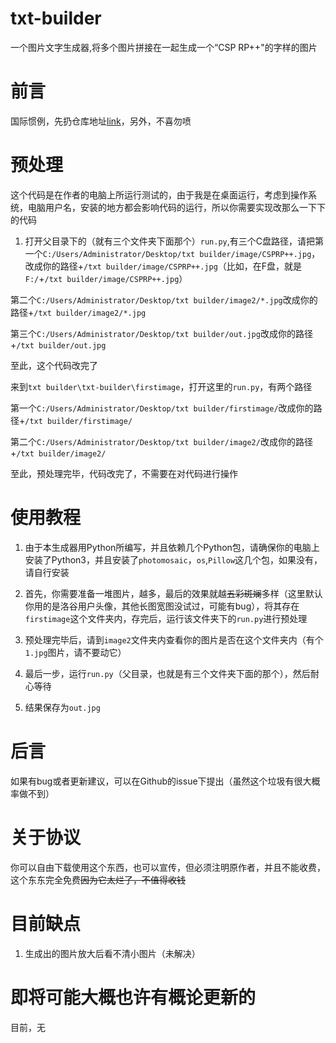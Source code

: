 # txt-builder
一个图片文字生成器,将多个图片拼接在一起生成一个“CSP RP++"的字样的图片

# 前言
国际惯例，先扔仓库地址[link](https://github.com/akioi1/txt-builder)，另外，不喜勿喷

# 预处理
这个代码是在作者的电脑上所运行测试的，由于我是在桌面运行，考虑到操作系统，电脑用户名，安装的地方都会影响代码的运行，所以你需要实现改那么一下下的代码

1. 打开父目录下的（就有三个文件夹下面那个）`run.py`,有三个C盘路径，请把第一个`C:/Users/Administrator/Desktop/txt builder/image/CSPRP++.jpg`，改成你的路径+`/txt builder/image/CSPRP++.jpg`（比如，在F盘，就是`F:/`+`/txt builder/image/CSPRP++.jpg`）

第二个`C:/Users/Administrator/Desktop/txt builder/image2/*.jpg`改成你的路径+`/txt builder/image2/*.jpg`

第三个`C:/Users/Administrator/Desktop/txt builder/out.jpg`改成你的路径+`/txt builder/out.jpg`

至此，这个代码改完了

来到`txt builder\txt-builder\firstimage`，打开这里的`run.py`，有两个路径

第一个`C:/Users/Administrator/Desktop/txt builder/firstimage/`改成你的路径+`/txt builder/firstimage/`

第二个`C:/Users/Administrator/Desktop/txt builder/image2/`改成你的路径+`/txt builder/image2/`

至此，预处理完毕，代码改完了，不需要在对代码进行操作

# 使用教程

1. 由于本生成器用Python所编写，并且依赖几个Python包，请确保你的电脑上安装了Python3，并且安装了`photomosaic`，`os`,`Pillow`这几个包，如果没有，请自行安装

2. 首先，你需要准备一堆图片，越多，最后的效果就越~~五彩斑斓~~多样（这里默认你用的是洛谷用户头像，其他长图宽图没试过，可能有bug），将其存在`firstimage`这个文件夹内，存完后，运行该文件夹下的`run.py`进行预处理

3. 预处理完毕后，请到`image2`文件夹内查看你的图片是否在这个文件夹内（有个`1.jpg`图片，请不要动它）

4. 最后一步，运行`run.py`（父目录，也就是有三个文件夹下面的那个），然后耐心等待

5. 结果保存为`out.jpg`

# 后言

如果有bug或者更新建议，可以在Github的issue下提出（虽然这个垃圾有很大概率做不到）

# 关于协议

你可以自由下载使用这个东西，也可以宣传，但必须注明原作者，并且不能收费，这个东东完全免费~~因为它太烂了，不值得收钱~~

# 目前缺点

1. 生成出的图片放大后看不清小图片（未解决）

# 即将可能大概也许有概论更新的

目前，无
